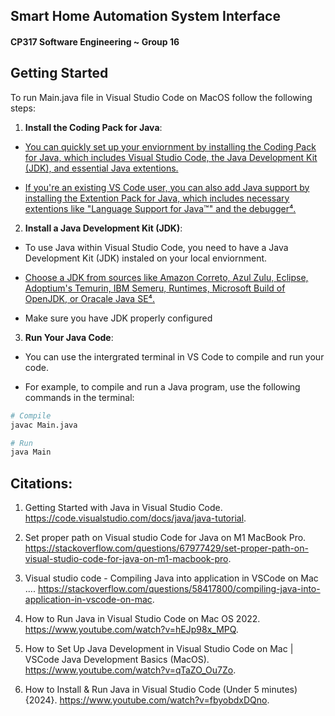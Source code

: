 ## Smart Home Automation System Interface

#### CP317 Software Engineering ~ Group 16

## Getting Started

To run Main.java file in Visual Studio Code on MacOS follow the following steps:

1. **Install the Coding Pack for Java**:

- [You can quickly set up your enviornment by installing the Coding Pack for Java, which includes Visual Studio Code, the Java Development Kit (JDK), and essential Java extentions.](https://code.visualstudio.com/docs/languages/java)

- [If you're an existing VS Code user, you can also add Java support by installing the Extention Pack for Java, which includes necessary extentions like "Language Support for Java™" and the debugger⁴.](https://code.visualstudio.com/docs/java/java-tutorial)

2. **Install a Java Development Kit (JDK)**:

- To use Java within Visual Studio Code, you need to have a Java Development Kit (JDK) instaled on your local enviornment.

- [Choose a JDK from sources like Amazon Correto, Azul Zulu, Eclipse, Adoptium's Temurin, IBM Semeru, Runtimes, Microsoft Build of OpenJDK, or Oracale Java SE⁴.](https://code.visualstudio.com/docs/java/java-tutorial)

- Make sure you have JDK properly configured

3. **Run Your Java Code**:

- You can use the intergrated terminal in VS Code to compile and run your code.

- For example, to compile and run a Java program, use the following commands in the terminal:

```bash
# Compile
javac Main.java

# Run
java Main
```

## Citations:

1. Getting Started with Java in Visual Studio Code. https://code.visualstudio.com/docs/java/java-tutorial.

2. Set proper path on Visual studio Code for Java on M1 MacBook Pro. https://stackoverflow.com/questions/67977429/set-proper-path-on-visual-studio-code-for-java-on-m1-macbook-pro.

3. Visual studio code - Compiling Java into application in VSCode on Mac .... https://stackoverflow.com/questions/58417800/compiling-java-into-application-in-vscode-on-mac.

4. How to Run Java in Visual Studio Code on Mac OS 2022. https://www.youtube.com/watch?v=hEJp98x_MPQ.

5. How to Set Up Java Development in Visual Studio Code on Mac | VSCode Java Development Basics (MacOS). https://www.youtube.com/watch?v=qTaZO_Ou7Zo.

6. How to Install & Run Java in Visual Studio Code (Under 5 minutes) {2024}. https://www.youtube.com/watch?v=fbyobdxDQno.
